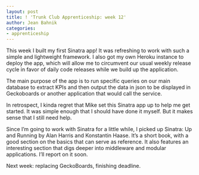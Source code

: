 ```yaml
---
layout: post
title: ! 'Trunk Club Apprenticeship: week 12'
author: Jean Bahnik
categories:
- apprenticeship
---
```

This week I built my first Sinatra app! It was refreshing to work with such a simple and lightweight framework. I also got my own Heroku instance to deploy the app, which will allow me to circumvent our usual weekly release cycle in favor of daily code releases while we build up the application.

<!-- more -->

The main purpose of the app is to run specific queries on our main database to extract KPIs and then output the data in json to be displayed in Geckoboards or another application that would call the service.

In retrospect, I kinda regret that Mike set this Sinatra app up to help me get started. It was simple enough that I should have done it myself. But it makes sense that I still need help.

Since I’m going to work with Sinatra for a little while, I picked up Sinatra: Up and Running by Alan Harris and Konstantin Haase. It’s a short book, with a good section on the basics that can serve as reference. It also features an interesting section that digs deeper into middleware and modular applications. I’ll report on it soon.

Next week: replacing GeckoBoards, finishing deadline.
